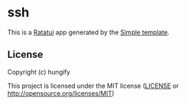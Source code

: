 # ssh

This is a [Ratatui] app generated by the [Simple template].

[Ratatui]: https://ratatui.rs
[Simple Template]: https://github.com/ratatui/templates/tree/main/simple

## License

Copyright (c) hungify

This project is licensed under the MIT license ([LICENSE] or <http://opensource.org/licenses/MIT>)

[LICENSE]: ./LICENSE
